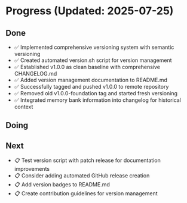 # Progress (Updated: 2025-07-25)

## Done

- ✅ Implemented comprehensive versioning system with semantic versioning
- ✅ Created automated version.sh script for version management
- ✅ Established v1.0.0 as clean baseline with comprehensive CHANGELOG.md
- ✅ Added version management documentation to README.md
- ✅ Successfully tagged and pushed v1.0.0 to remote repository
- ✅ Removed old v1.0.0-foundation tag and started fresh versioning
- ✅ Integrated memory bank information into changelog for historical context

## Doing



## Next

- 📋 Test version script with patch release for documentation improvements
- 📋 Consider adding automated GitHub release creation
- 📋 Add version badges to README.md
- 📋 Create contribution guidelines for version management
